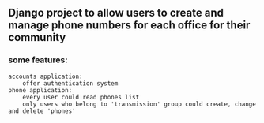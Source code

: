 
## Django project to allow users to create and manage phone numbers for each office for their community

### some features:
    accounts application:
        offer authentication system 
    phone application:
        every user could read phones list
        only users who belong to 'transmission' group could create, change and delete 'phones' 

